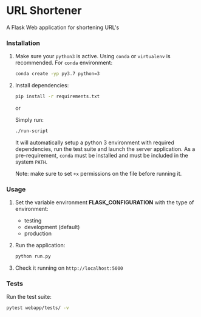 # URL Shortener

A Flask Web application for shortening URL's

### Installation

1. Make sure your ```python3``` is active. Using ```conda``` or ```virtualenv``` is recommended. For ```conda``` environment:
    ```sh
    conda create -yp py3.7 python=3
    ```
2. Install dependencies:
   ```sh
   pip install -r requirements.txt
   ```
   
   or
   
   Simply run:
    ```sh
    ./run-script
    ```
    It will automatically setup a python 3 environment with required
    dependencies, run the test suite and launch the server application.
    As a pre-requirement, ```conda``` must be installed and must be included
    in the system ```PATH```.
    
    Note: make sure to set ```+x``` permissions on the file before running it.
   

### Usage

1. Set the variable environment **FLASK_CONFIGURATION** with the type of environment:
   * testing
   * development (default)
   * production

2. Run the application:
   ```sh
   python run.py
   ```

3. Check it running on ```http://localhost:5000```

### Tests
Run the test suite:
```sh
pytest webapp/tests/ -v
```
